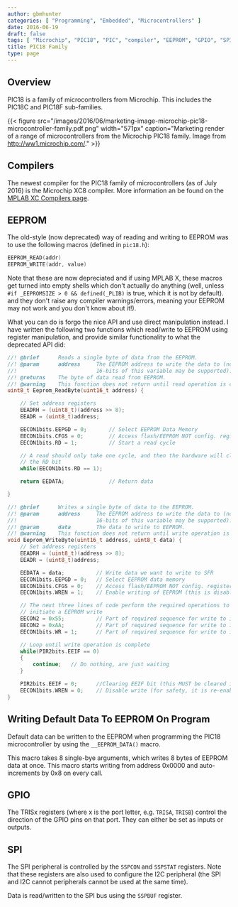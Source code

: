 ```yaml
---
author: gbmhunter
categories: [ "Programming", "Embedded", "Microcontrollers" ]
date: 2016-06-19
draft: false
tags: [ "Microchip", "PIC18", "PIC", "compiler", "EEPROM", "GPIO", "SPI", "microcontroller", "MPLAB", "PIC18F", "PIC18C" ]
title: PIC18 Family
type: page
---
```


## Overview

PIC18 is a family of microcontrollers from Microchip. This includes the PIC18C and PIC18F sub-families.

{{< figure src="/images/2016/06/marketing-image-microchip-pic18-microcontroller-family.pdf.png" width="571px" caption="Marketing render of a range of microcontrollers from the Microchip PIC18 family. Image from http://ww1.microchip.com/."  >}}

## Compilers

The newest compiler for the PIC18 family of microcontrollers (as of July 2016) is the Microchip XC8 compiler. More information an be found on the [MPLAB XC Compilers page](/programming/compilers/mplab-xc-compilers).

## EEPROM

The old-style (now deprecated) way of reading and writing to EEPROM was to use the following macros (defined in `pic18.h`):

```c
EEPROM_READ(addr)
EEPROM_WRITE(addr, value)
```

Note that these are now depreciated and if using MPLAB X, these macros get turned into empty shells which don't actually do anything (well, unless `#if _EEPROMSIZE > 0 && defined(_PLIB)` is true, which it is not by default). and they don't raise any compiler warnings/errors, meaning your EEPROM may not work and you don't know about it!).

What you can do is forgo the nice API and use direct manipulation instead. I have written the following two functions which read/write to EEPROM using register manipulation, and provide similar functionality to what the deprecated API did:

```c
//! @brief      Reads a single byte of data from the EEPROM.
//! @param      address     The EEPROM address to write the data to (note that not all
//!                         16-bits of this variable may be supported).
//! @returns    The byte of data read from EEPROM.
//! @warning    This function does not return until read operation is complete.
uint8_t Eeprom_ReadByte(uint16_t address) {

    // Set address registers
    EEADRH = (uint8_t)(address >> 8);
    EEADR = (uint8_t)address;

    EECON1bits.EEPGD = 0;       // Select EEPROM Data Memory
    EECON1bits.CFGS = 0;        // Access flash/EEPROM NOT config. registers
    EECON1bits.RD = 1;          // Start a read cycle

    // A read should only take one cycle, and then the hardware will clear
    // the RD bit
    while(EECON1bits.RD == 1);

    return EEDATA;              // Return data

}

//! @brief      Writes a single byte of data to the EEPROM.
//! @param      address     The EEPROM address to write the data to (note that not all
//!                         16-bits of this variable may be supported).
//! @param      data        The data to write to EEPROM.
//! @warning    This function does not return until write operation is complete.
void Eeprom_WriteByte(uint16_t address, uint8_t data) {
    // Set address registers
    EEADRH = (uint8_t)(address >> 8);
    EEADR = (uint8_t)address;

    EEDATA = data;          // Write data we want to write to SFR
    EECON1bits.EEPGD = 0;   // Select EEPROM data memory
    EECON1bits.CFGS = 0;    // Access flash/EEPROM NOT config. registers
    EECON1bits.WREN = 1;    // Enable writing of EEPROM (this is disabled again after the write completes)

    // The next three lines of code perform the required operations to
    // initiate a EEPROM write
    EECON2 = 0x55;          // Part of required sequence for write to internal EEPROM
    EECON2 = 0xAA;          // Part of required sequence for write to internal EEPROM
    EECON1bits.WR = 1;      // Part of required sequence for write to internal EEPROM

    // Loop until write operation is complete
    while(PIR2bits.EEIF == 0)
    {
        continue;   // Do nothing, are just waiting
    }

    PIR2bits.EEIF = 0;      //Clearing EEIF bit (this MUST be cleared in software after each write)
    EECON1bits.WREN = 0;    // Disable write (for safety, it is re-enabled next time a EEPROM write is performed)
}
```

## Writing Default Data To EEPROM On Program

Default data can be written to the EEPROM when programming the PIC18 microcontroller by using the `__EEPROM_DATA()` macro.

This macro takes 8 single-bye arguments, which writes 8 bytes of EEPROM data at once. This macro starts writing from address 0x0000 and auto-increments by 0x8 on every call.

## GPIO

The TRISx registers (where x  is the port letter, e.g. `TRISA`, `TRISB`) control the direction of the GPIO pins on that port. They can either be set as inputs or outputs.

## SPI

The SPI peripheral is controlled by the `SSPCON` and `SSPSTAT` registers. Note that these registers are also used to configure the I2C peripheral (the SPI and I2C cannot peripherals cannot be used at the same time).

Data is read/written to the SPI bus using the `SSPBUF` register.
